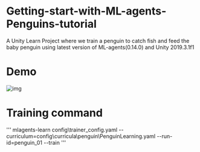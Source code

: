 # Getting-start-with-ML-agents-Penguins-tutorial
A Unity Learn Project where we train a penguin to catch fish and feed the baby penguin using latest version of ML-agents(0.14.0) and Unity 2019.3.1f1

# Demo
![img](https://github.com/Mistletoer/Getting-start-with-ML-agents-Penguins-tutorial/blob/master/DemoImage/Training.gif)

# Training command
'''
  mlagents-learn config\trainer_config.yaml --curriculum=config\curricula\penguin\PenguinLearning.yaml --run-id=penguin_01 --train
'''
